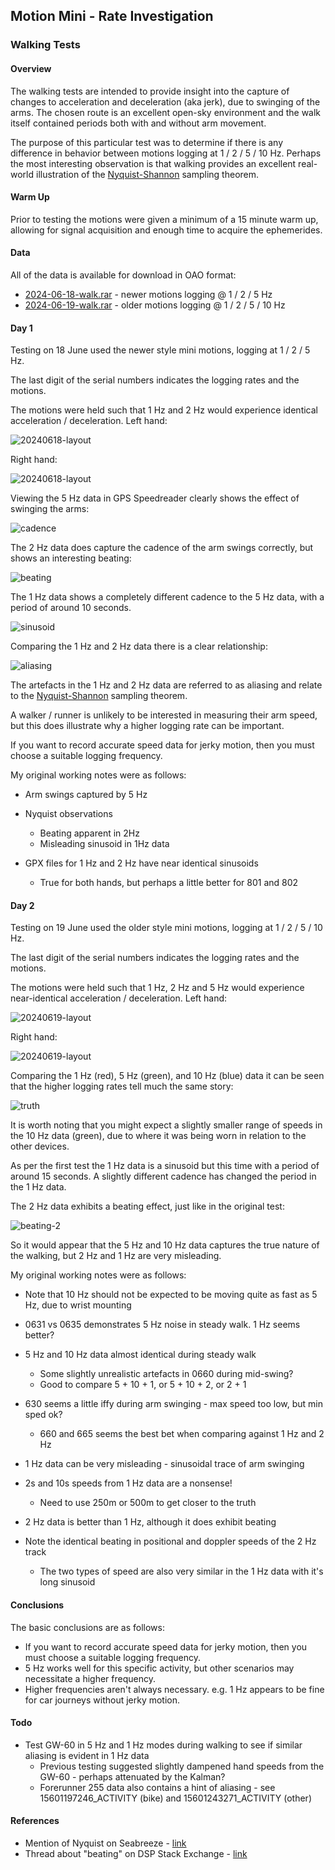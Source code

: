 ## Motion Mini - Rate Investigation

### Walking Tests

#### Overview

The walking tests are intended to provide insight into the capture of changes to acceleration and deceleration (aka jerk), due to swinging of the arms. The chosen route is an excellent open-sky environment and the walk itself contained periods both with and without arm movement.

The purpose of this particular test was to determine if there is any difference in behavior between motions logging at 1 / 2 / 5 / 10 Hz. Perhaps the most interesting observation is that walking provides an excellent real-world illustration of the [Nyquist-Shannon](https://en.wikipedia.org/wiki/Nyquist%E2%80%93Shannon_sampling_theorem) sampling theorem.



#### Warm Up

Prior to testing the motions were given a minimum of a 15 minute warm up, allowing for signal acquisition and enough time to acquire the ephemerides.



#### Data

All of the data is available for download in OAO format:

- [2024-06-18-walk.rar](2024-06-18-walk.rar) - newer motions logging @ 1 / 2 / 5 Hz
- [2024-06-19-walk.rar](2024-06-19-walk.rar) - older motions logging @ 1 / 2 / 5 / 10 Hz



#### Day 1

Testing on 18 June used the newer style mini motions, logging at 1 / 2 / 5 Hz.

The last digit of the serial numbers indicates the logging rates and the motions.

The motions were held such that 1 Hz and 2 Hz would experience identical acceleration / deceleration. Left hand:

![20240618-layout](img/20240618_140812.jpg)

Right hand:

![20240618-layout](img/20240618_140839.jpg)



Viewing the 5 Hz data in GPS Speedreader clearly shows the effect of swinging the arms:

![cadence](img/cadence.png)



The 2 Hz data does capture the cadence of the arm swings correctly, but shows an interesting beating:

![beating](img/beating.png)



The 1 Hz data shows a completely different cadence to the 5 Hz data, with a period of around 10 seconds.

![sinusoid](img/sinusoid.png)



Comparing the 1 Hz and 2 Hz data there is a clear relationship:

![aliasing](img/aliasing.png)



The artefacts in the 1 Hz and 2 Hz data are referred to as aliasing and relate to the [Nyquist-Shannon](https://en.wikipedia.org/wiki/Nyquist%E2%80%93Shannon_sampling_theorem) sampling theorem.

A walker / runner is unlikely to be interested in measuring their arm speed, but this does illustrate why a higher logging rate can be important.

If you want to record accurate speed data for jerky motion, then you must choose a suitable logging frequency.



My original working notes were as follows:

- Arm swings captured by 5 Hz
- Nyquist observations
  - Beating apparent in 2Hz
  - Misleading sinusoid in 1Hz data

- GPX files for 1 Hz and 2 Hz have near identical sinusoids
  - True for both hands, but perhaps a little better for 801 and 802



#### Day 2

Testing on 19 June used the older style mini motions, logging at 1 / 2 / 5 / 10 Hz.

The last digit of the serial numbers indicates the logging rates and the motions.

The motions were held such that 1 Hz, 2 Hz and 5 Hz would experience near-identical acceleration / deceleration. Left hand:

![20240619-layout](img/20240619_161836.jpg)

Right hand:

![20240619-layout](img/20240619_161854.jpg)



Comparing the 1 Hz (red), 5 Hz (green), and 10 Hz (blue) data it can be seen that the higher logging rates tell much the same story:

![truth](img/truth.png)

It is worth noting that you might expect a slightly smaller range of speeds in the 10 Hz data (green), due to where it was being worn in relation to the other devices.

As per the first test the 1 Hz data is a sinusoid but this time with a period of around 15 seconds. A slightly different cadence has changed the period in the 1 Hz data.

The 2 Hz data exhibits a beating effect, just like in the original test:

![beating-2](img/beating-2.png)



So it would appear that the 5 Hz and 10 Hz data captures the true nature of the walking, but 2 Hz and 1 Hz are very misleading.



My original working notes were as follows:

- Note that 10 Hz should not be expected to be moving quite as fast as 5 Hz, due to wrist mounting
- 0631 vs 0635 demonstrates 5 Hz noise in steady walk. 1 Hz seems better?
- 5 Hz and 10 Hz data almost identical during steady walk
  - Some slightly unrealistic artefacts in 0660 during mid-swing?
  - Good to compare 5 + 10 + 1, or 5 + 10 + 2, or 2 + 1
- 630 seems a little iffy during arm swinging - max speed too low, but min sped ok?
  - 660 and 665 seems the best bet when comparing against 1 Hz and 2 Hz
- 1 Hz data can be very misleading - sinusoidal trace of arm swinging
- 2s and 10s speeds from 1 Hz data are a nonsense!
  - Need to use 250m or 500m to get closer to the truth

- 2 Hz data is better than 1 Hz, although it does exhibit beating
- Note the identical beating in positional and doppler speeds of the 2 Hz track
  - The two types of speed are also very similar in the 1 Hz data with it's long sinusoid




#### Conclusions

The basic conclusions are as follows:

- If you want to record accurate speed data for jerky motion, then you must choose a suitable logging frequency.
- 5 Hz works well for this specific activity, but other scenarios may necessitate a higher frequency.
- Higher frequencies aren't always necessary. e.g. 1 Hz appears to be fine for car journeys without jerky motion.



#### Todo

- Test GW-60 in 5 Hz and 1 Hz modes during walking to see if similar aliasing is evident in 1 Hz data
  - Previous testing suggested slightly dampened hand speeds from the GW-60 - perhaps attenuated by the Kalman?
  - Forerunner 255 data also contains a hint of aliasing - see 15601197246_ACTIVITY (bike) and 15601243271_ACTIVITY (other)



#### References

- Mention of Nyquist on Seabreeze - [link](https://www.seabreeze.com.au/forums/Windsurfing/Gps/Speed-Accuracy?page=5#2731952)
- Thread about "beating" on DSP Stack Exchange - [link](https://dsp.stackexchange.com/questions/10398/aliasing-beating-frequency)

